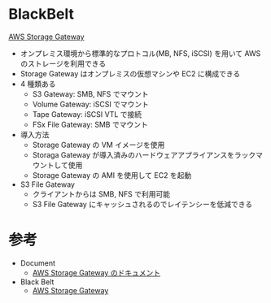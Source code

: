 # BlackBelt

[AWS Storage Gateway](https://pages.awscloud.com/rs/112-TZM-766/images/AWS-Black-Belt_2023_AWS-Storage-Gateway_0131_v1.pdf)

* オンプレミス環境から標準的なプロトコル(MB, NFS, iSCSI) を用いて AWS のストレージを利用できる
* Storage Gateway はオンプレミスの仮想マシンや EC2 に構成できる
* 4 種類ある
  * S3 Gateway: SMB, NFS でマウント
  * Volume Gateway: iSCSI でマウント
  * Tape Gateway: iSCSI VTL で接続
  * FSx File Gateway: SMB でマウント
* 導入方法
  * Storage Gateway の VM イメージを使用
  * Storaga Gateway が導入済みのハードウェアアプライアンスをラックマウントして使用
  * Storage Gateway の AMI を使用して EC2 を起動
* S3 File Gateway
  * クライアントからは SMB, NFS で利用可能
  * S3 File Gateway にキャッシュされるのでレイテンシーを低減できる



# 参考

* Document
  * [AWS Storage Gateway のドキュメント](https://docs.aws.amazon.com/ja_jp/storagegateway/index.html)
* Black Belt
  * [AWS Storage Gateway](https://pages.awscloud.com/rs/112-TZM-766/images/AWS-Black-Belt_2023_AWS-Storage-Gateway_0131_v1.pdf)


